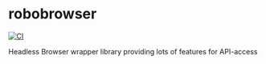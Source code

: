 # robobrowser
[![CI](https://github.com/outr/robobrowser/actions/workflows/ci.yml/badge.svg)](https://github.com/outr/robobrowser/actions/workflows/ci.yml)

Headless Browser wrapper library providing lots of features for API-access